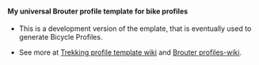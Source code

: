 #### My universal Brouter profile template for bike profiles

* This is a development version of the emplate, that is eventually used to generate Bicycle Profiles.

* See more at [Trekking profile template wiki](https://github.com/poutnikl/Trekking-Poutnik/wiki) and [Brouter profiles-wiki](https://github.com/poutnikl/Brouter-profiles/wiki).
